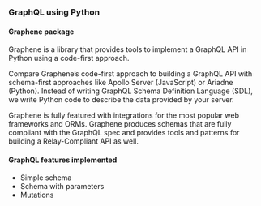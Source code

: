 ### GraphQL using Python

#### Graphene package

Graphene is a library that provides tools to implement a GraphQL API in Python using a code-first approach.

Compare Graphene’s code-first approach to building a GraphQL API with schema-first approaches like Apollo Server (JavaScript) or Ariadne (Python). Instead of writing GraphQL Schema Definition Language (SDL), we write Python code to describe the data provided by your server.

Graphene is fully featured with integrations for the most popular web frameworks and ORMs. Graphene produces schemas that are fully compliant with the GraphQL spec and provides tools and patterns for building a Relay-Compliant API as well.

#### GraphQL features implemented

- Simple schema
- Schema with parameters
- Mutations
